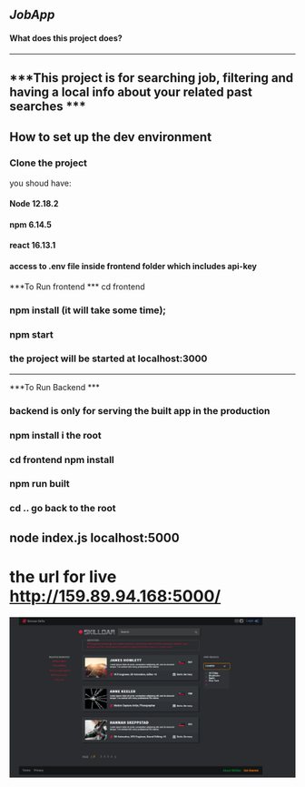 ***JobApp***
---
#### What does this project does?
 ---
***This project is for searching job, filtering and having a local info about your related past searches ***
---


## How to set up the dev environment
### Clone the project
you shoud have:
#### Node 12.18.2
#### npm 6.14.5
#### react 16.13.1
#### access to .env file inside frontend folder which includes api-key

***To Run frontend ***
cd frontend 
### npm install  (it will take some time);
### npm start 
### the project will be started at localhost:3000

--- 
***To Run Backend *** 
### backend is only for serving the built app in the production
### npm install i the root
### cd frontend npm install 
### npm run built
### cd ..  go back to the root 
node index.js
localhost:5000
--- 

# the url for live  http://159.89.94.168:5000/
![result.png](result.png)



